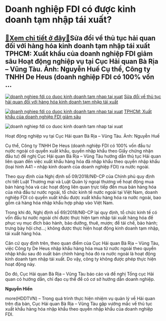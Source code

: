Doanh nghiệp FDI có được kinh doanh tạm nhập tái xuất?
======================================================

[:gift:Xem chi tiết ở đây:gift:](https://hddtvn.com/doanh-nghiep-fdi-co-duoc-kinh-doanh-tam-nhap-tai-xuat/)Sửa đổi về thủ tục hải quan đối với hàng hóa kinh doanh tạm nhập tái xuất TPHCM: Xuất khẩu của doanh nghiệp FDI giảm sâu Hoạt động nghiệp vụ tại Cục Hải quan Bà Rịa – Vũng Tàu. Ảnh: Nguyễn Huế Cụ thể, Công ty TNHH De Heus (doanh nghiệp FDI có 100% vốn …
-------------------------------------------------------------------------------------------------------------------------------------------------------------------------------------------------------------------------------------------------------------





[![doanh nghiep fdi co duoc kinh doanh tam nhap tai xuat](https://haiquanonline.com.vn/stores/news_dataimages/hoannm/082020/03/17/croped/thumbnail/5357_10-0617_cau_treo__chong_dYc.jpg?rt=20200904103420 "Doanh nghiệp FDI có được kinh doanh tạm nhập tái xuất?")](https://haiquanonline.com.vn/sua-doi-ve-thu-tuc-hai-quan-doi-voi-hang-hoa-kinh-doanh-tam-nhap-tai-xuat-131154.html "Sửa đổi về thủ tục hải quan đối với hàng hóa kinh doanh tạm nhập tái xuất") 
[Sửa đổi về thủ tục hải quan đối với hàng hóa kinh doanh tạm nhập tái xuất](https://haiquanonline.com.vn/sua-doi-ve-thu-tuc-hai-quan-doi-voi-hang-hoa-kinh-doanh-tam-nhap-tai-xuat-131154.html "Sửa đổi về thủ tục hải quan đối với hàng hóa kinh doanh tạm nhập tái xuất")


[![doanh nghiep fdi co duoc kinh doanh tam nhap tai xuat](https://haiquanonline.com.vn/stores/news_dataimages/huent/042019/19/14/in_article/croped/thumbnail/3203_IMG_4489.jpg?rt=20200904103420 "Doanh nghiệp FDI có được kinh doanh tạm nhập tái xuất?")](https://haiquanonline.com.vn/tphcm-xuat-khau-cua-doanh-nghiep-fdi-giam-sau-127528.html "TPHCM: Xuất khẩu của doanh nghiệp FDI giảm sâu") 
[TPHCM: Xuất khẩu của doanh nghiệp FDI giảm sâu](https://haiquanonline.com.vn/tphcm-xuat-khau-cua-doanh-nghiep-fdi-giam-sau-127528.html "TPHCM: Xuất khẩu của doanh nghiệp FDI giảm sâu")






![doanh nghiep fdi co duoc kinh doanh tam nhap tai xuat](https://haiquanonline.com.vn/stores/news_dataimages/huent/032019/22/10/in_article/1939_IMG_8627.jpg?rt=20200904103420 "Doanh nghiệp FDI có được kinh doanh tạm nhập tái xuất?")


Hoạt động nghiệp vụ tại Cục Hải quan Bà Rịa – Vũng Tàu. Ảnh: Nguyễn Huế



Cụ thể, Công ty TNHH De Heus (doanh nghiệp FDI có 100% vốn đầu tư nước ngoài có quyền xuất khẩu, quyền nhập khẩu theo Giấy chứng nhận đầu tư) đề nghị Cục Hải quan Bà Rịa – Vũng Tàu hướng dẫn thủ tục Hải quan liên quan đến việc xuất khẩu hàng hóa đã nhập khẩu theo quyền nhập khẩu (loại hình A41 – nhập kinh doanh của doanh nghiệp FDI) ra nước ngoài.


Theo quy định của Nghị định số 09/2018/NĐ-CP của Chính phủ quy định chi tiết Luật Thương mại và Luật Quản lý ngoại thương về hoạt động mua bán hàng hóa và các hoạt động liên quan trực tiếp đến mua bán hàng hóa của nhà đầu tư nước ngoài, tổ chức kinh tế nước ngoài tại Việt Nam, doanh nghiệp FDI có quyền xuất khẩu được xuất khẩu hàng hóa ra nước ngoài, bao gồm cả hàng hóa nhập khẩu hợp pháp vào Việt Nam.


Trong khi đó, Nghị định số 69/2018/NĐ-CP lại quy định, tổ chức kinh tế có vốn đầu tư nước ngoài chỉ được thực hiện tạm nhập tái xuất hàng hóa để phục vụ mục đích bảo hành, bảo dưỡng, thuê, mượn; để tái chế, bảo hành; trưng bày hội chợ…; không được thực hiện hoạt động kinh doanh tạm nhập, tái xuất hàng hóa.


Căn cứ quy định trên, theo quan điểm của Cục Hải quan Bà Rịa – Vũng Tàu, việc Công ty De Heus nhập khẩu hàng hóa mua từ nước ngoài theo quyền nhập khẩu sau đó xuất bán chính hàng hóa đó ra nước ngoài là hoạt động kinh doanh tạm nhập tái xuất. Do vậy, công ty không được phép thực hiện hoạt động này.


Do đó, Cục Hải quan Bà Rịa – Vũng Tàu báo cáo và đề nghị Tổng cục Hải quan có hướng dẫn, chỉ đạo cụ thể để có cơ sở hướng dẫn doanh nghiệp.




**Nguyễn Hiền**



more(HDDTVN) – Trong quá trình thực hiện nhiệm vụ quản lý về Hải quan trên địa bàn, Cục Hải quan Bà Rịa – Vũng Tàu gặp vướng mắc về thủ tục xuất khẩu hàng hóa nhập khẩu theo quyền nhập khẩu của doanh nghiệp FDI.

